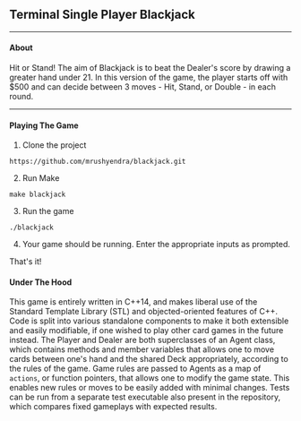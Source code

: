 ## Terminal Single Player Blackjack
---
#### About
Hit or Stand! The aim of Blackjack is to beat the Dealer's score by drawing a greater hand under 21. In this version of the game, the player 
starts off with $500 and can decide between 3 moves - Hit, Stand, or Double - in each round. 

---

#### Playing The Game
1. Clone the project

`https://github.com/mrushyendra/blackjack.git`

2. Run Make

`make blackjack`

3. Run the game

`./blackjack`

4. Your game should be running. Enter the appropriate inputs as prompted.

That's it!

#### Under The Hood
This game is entirely written in C++14, and makes liberal use of the Standard Template Library (STL) and objected-oriented features of C++.
Code is split into various standalone components to make it both extensible and easily modifiable, if one wished to play other card games 
in the future instead. The Player and Dealer are both superclasses of an Agent class, which contains methods and member variables that allows one
to move cards between one's hand and the shared Deck appropriately, according to the rules of the game. Game rules are passed to Agents as a
map of `actions`, or function pointers, that allows one to modify the game state. This enables new rules or moves to be easily added with minimal
changes. Tests can be run from a separate test executable also present in the repository, which compares fixed gameplays with expected results.
